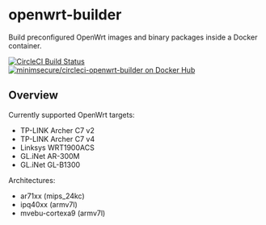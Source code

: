 # openwrt-builder

Build preconfigured OpenWrt images and binary packages inside a Docker
container.

[![CircleCI Build Status](https://img.shields.io/circleci/project/github/MinimSecure/openwrt-builder.svg?style=flat-square)][1]
[![minimsecure/circleci-openwrt-builder on Docker Hub](https://img.shields.io/docker/build/minimsecure/circleci-openwrt-builder.svg?style=flat-square)][2]

## Overview

Currently supported OpenWrt targets:

- TP-LINK Archer C7 v2
- TP-LINK Archer C7 v4
- Linksys WRT1900ACS
- GL.iNet AR-300M
- GL.iNet GL-B1300

Architectures:

- ar71xx (mips_24kc)
- ipq40xx (armv7l)
- mvebu-cortexa9 (armv7l)

[1]: https://circleci.com/gh/MinimSecure/unum-sdk
[2]: https://hub.docker.com/r/minimsecure/circleci-openwrt-builder
